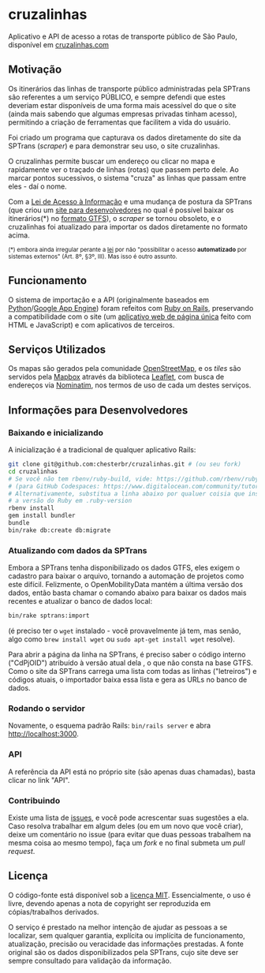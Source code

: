 # cruzalinhas

Aplicativo  e API de acesso a rotas de transporte público de São Paulo, disponível em [cruzalinhas.com](http://cruzalinhas.com)

## Motivação

Os itinerários das linhas de transporte público administradas pela SPTrans são
referentes a um serviço PÚBLICO, e sempre defendi
que estes deveriam estar disponíveis de uma forma mais acessível do que o site (ainda mais sabendo que algumas empresas privadas tinham acesso), permitindo a criação de ferramentas que facilitem a vida do usuário.

Foi criado um programa que capturava os dados diretamente do site da SPTrans (*scraper*) e para demonstrar seu uso,
o site cruzalinhas.

O cruzalinhas permite buscar um endereço ou clicar no mapa e rapidamente ver o traçado de linhas (rotas) que passem perto dele. Ao
marcar pontos sucessivos, o sistema "cruza" as linhas que passam entre eles - daí o nome.

Com a [Lei de Acesso à Informação](https://pt.wikipedia.org/wiki/Lei_de_acesso_%C3%A0_informa%C3%A7%C3%A3o) e uma mudança de postura da SPTrans (que criou um [site para desenvolvedores](http://www.sptrans.com.br/desenvolvedores) no qual é possível baixar os itinerários(\*) no [formato GTFS](https://developers.google.com/transit/gtfs/reference)), o *scraper* se tornou obsoleto, e o cruzalinhas foi atualizado para importar os dados diretamente no formato acima.

<sub>(\*) embora ainda irregular perante a [lei](http://www.planalto.gov.br/ccivil_03/_ato2011-2014/2011/lei/l12527.htm) por não "possibilitar o acesso **automatizado** por sistemas externos" (Art. 8º, §3º, III). Mas isso é outro assunto.</sub>

## Funcionamento

O sistema de importação e a API (originalmente baseados em [Python](http://www.python.org)/[Google App Engine](https://cloud.google.com/appengine/)) foram refeitos com [Ruby on Rails](http://rubyonrails.org), preservando a compatibilidade com o site (um [aplicativo web de página única](https://en.wikipedia.org/wiki/Single-page_application) feito com HTML e JavaScript) e com aplicativos de terceiros.

## Serviços Utilizados

Os mapas são gerados pela comunidade <a href="https://www.openstreetmap.org">OpenStreetMap</a>, e os _tiles_ são servidos pela <a href="https://www.mapbox.com/">Mapbox</a> através da biblioteca <a href="https://leafletjs.com">Leaflet</a>, com busca de endereços via <a href="http://www.nominatim.org/">Nominatim</a>, nos termos de uso de cada um destes serviços.

## Informações para Desenvolvedores


### Baixando e inicializando

A inicialização é a tradicional de qualquer aplicativo Rails:

```bash
git clone git@github.com:chesterbr/cruzalinhas.git # (ou seu fork)
cd cruzalinhas
# Se você não tem rbenv/ruby-build, vide: https://github.com/rbenv/ruby-build.
# (para GitHub Codespaces: https://www.digitalocean.com/community/tutorials/how-to-install-ruby-on-rails-with-rbenv-on-ubuntu-16-04)
# Alternativamente, substitua a linha abaixo por qualuer coisia que instale
# a versão do Ruby em .ruby-version
rbenv install
gem install bundler
bundle
bin/rake db:create db:migrate
```

### Atualizando com dados da SPTrans

Embora a SPTrans tenha disponibilizado os dados GTFS, eles exigem o cadastro para baixar o arquivo, tornando a automação de projetos como este difícil. Felizmente, o OpenMobilityData mantém a última versão dos dados, então basta chamar o comando abaixo para baixar os dados mais recentes e atualizar o banco de dados local:

```bash
bin/rake sptrans:import
```

(é preciso ter o `wget` instalado - você provavelmente já tem, mas senão, algo como `brew install wget` ou `sudo apt-get install wget` resolve).

Para abrir a página da linha na SPTrans, é preciso saber o código interno ("CdPjOID") atribuído à versão atual dela , o que não consta na base GTFS. Como o site da SPTrans carrega uma lista com todas as linhas ("letreiros") e códigos atuais, o importador baixa essa lista e gera as URLs no banco de dados.

### Rodando o servidor

Novamente, o esquema padrão Rails: ```bin/rails server``` e abra [http://localhost:3000](http://localhost:3000).

### API

A referência da API está no próprio site (são apenas duas chamadas), basta clicar no link "API".

### Contribuindo

Existe uma lista de [issues](https://github.com/chesterbr/cruzalinhas/issues), e você pode acrescentar suas sugestões a ela. Caso resolva trabalhar em algum deles (ou em um novo que você criar), deixe um comentário no issue (para evitar que duas pessoas trabalhem na mesma coisa ao mesmo tempo), faça um *fork* e no final submeta um *pull request*.

## Licença

O código-fonte está disponível sob a [licença MIT](LICENSE.md). Essencialmente,
o uso é livre, devendo apenas a nota de copyright ser reproduzida em
cópias/trabalhos derivados.

O serviço é prestado na melhor intenção de ajudar as pessoas a se localizar,
sem qualquer garantia, explícita ou implícita de funcionamento, atualização,
precisão ou veracidade das informações prestadas. A fonte original são os dados disponibilizados pela SPTrans, cujo site deve ser sempre consultado para validação da informação.
